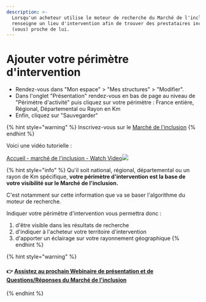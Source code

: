 ```yaml
---
description: >-
  Lorsqu'un acheteur utilise le moteur de recherche du Marché de l'inclusion, il
  renseigne un lieu d'intervention afin de trouver des prestataires inclusifs
  (vous) proche de lui.
---
```


# Ajouter votre périmètre d'intervention

* Rendez-vous dans "Mon espace" &gt; "Mes structures" &gt; "Modifier".
* Dans l'onglet "Présentation" rendez-vous en bas de page au niveau de "Périmètre d'activité" puis cliquez sur votre périmètre : France entière, Régional, Départemental ou Rayon en Km
* Enfin, cliquez sur "Sauvegarder"

{% hint style="warning" %}
Inscrivez-vous sur le [Marché de l'inclusion](https://lemarche.inclusion.beta.gouv.fr/fr/inscription)
{% endhint %}

Voici une vidéo tutorielle :

[Accueil - marché de l'inclusion - Watch Video![](https://cdn.loom.com/sessions/thumbnails/5e7c262dbaa148a996fe27512d5f297f-with-play.gif)](https://www.loom.com/share/5e7c262dbaa148a996fe27512d5f297f)

{% hint style="info" %}
Qu'il soit national, régional, départemental ou un rayon de Km spécifique, **votre périmètre d'intervention est la base de votre visibilité sur le Marché de l'inclusion.** 

C'est notamment sur cette information que va se baser l'algorithme du moteur de recherche.

Indiquer votre périmètre d'intervention vous permettra donc :

1. d'être visible dans les résultats de recherche
2. d'indiquer à l'acheteur votre territoire d'intervention
3. d'apporter un éclairage sur votre rayonnement géographique
{% endhint %}

{% hint style="warning" %}
#### **👉** [Assistez au prochain Webinaire de présentation et de Questions/Réponses du Marché de l'inclusion](../../rendez-vous-webinaires/le-marche-de-linclusion.md#assistez-au-prochain-webinaire-de-presentation-de-loutil)
{% endhint %}

